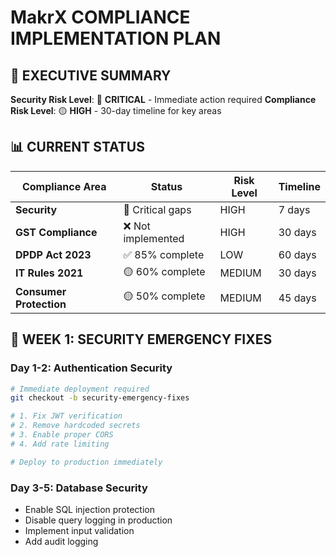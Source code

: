 # MakrX COMPLIANCE IMPLEMENTATION PLAN

## 🎯 EXECUTIVE SUMMARY

**Security Risk Level**: 🔴 **CRITICAL** - Immediate action required
**Compliance Risk Level**: 🟡 **HIGH** - 30-day timeline for key areas

## 📊 CURRENT STATUS

| Compliance Area         | Status             | Risk Level | Timeline |
| ----------------------- | ------------------ | ---------- | -------- |
| **Security**            | 🔴 Critical gaps   | HIGH       | 7 days   |
| **GST Compliance**      | ❌ Not implemented | HIGH       | 30 days  |
| **DPDP Act 2023**       | ✅ 85% complete    | LOW        | 60 days  |
| **IT Rules 2021**       | 🟡 60% complete    | MEDIUM     | 30 days  |
| **Consumer Protection** | 🟡 50% complete    | MEDIUM     | 45 days  |

## 🚨 WEEK 1: SECURITY EMERGENCY FIXES

### Day 1-2: Authentication Security

```bash
# Immediate deployment required
git checkout -b security-emergency-fixes

# 1. Fix JWT verification
# 2. Remove hardcoded secrets
# 3. Enable proper CORS
# 4. Add rate limiting

# Deploy to production immediately
```

### Day 3-5: Database Security

- Enable SQL injection protection
- Disable query logging in production
- Implement input validation
- Add audit logging


